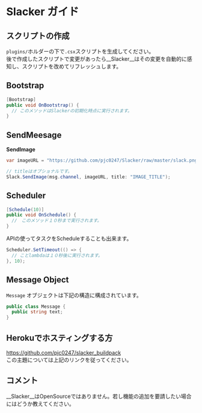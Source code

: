 Slacker ガイド
====

スクリプトの作成
----
`plugins/`ホルダーの下で`.csx`スクリプトを生成してください。<br>
後で作成したスクリプトで変更があったら__Slacker__はその変更を自動的に感知し、スクリプトを改めてリフレッシュします。

Bootstrap
----
```cs
[Bootstrap]
public void OnBootstrap() {
  // このメソッドはSlackerの初期化時点に実行されます。
}
```

SendMeesage
----
__SendImage__
```cs
var imageURL = "https://github.com/pjc0247/Slacker/raw/master/slack.png";

// titleはオプショナルです。
Slack.SendImage(msg.channel, imageURL, title: "IMAGE_TITLE");
```

Scheduler
----
```cs
[Schedule(10)]
public void OnSchedule() {
  //　このメソッド１０秒まで実行されます。
}
```
APIの使ってタスクをScheduleすることも出来ます。
```cs
Scheduler.SetTimeout(() => {
  // ことlambdaは１０秒後に実行されます。
}, 10);
```

Message Object
----
`Message` オブジェクトは下記の構造に構成されています。
```cs
public class Message {
  public string text;
}
```

Herokuでホスティングする方
----
https://github.com/pjc0247/slacker_buildpack<br>
この主題については上記のリンクを従ってください。

コメント
----
__Slacker__はOpenSourceではありません。若し機能の追加を要請したい場合にはどうか教えてください。
